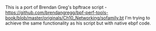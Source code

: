 This is a port of Brendan Greg's bpftrace script - https://github.com/brendangregg/bpf-perf-tools-book/blob/master/originals/Ch10_Networking/sofamily.bt
I'm trying to achieve the same functionality as his script but with native ebpf code. 
